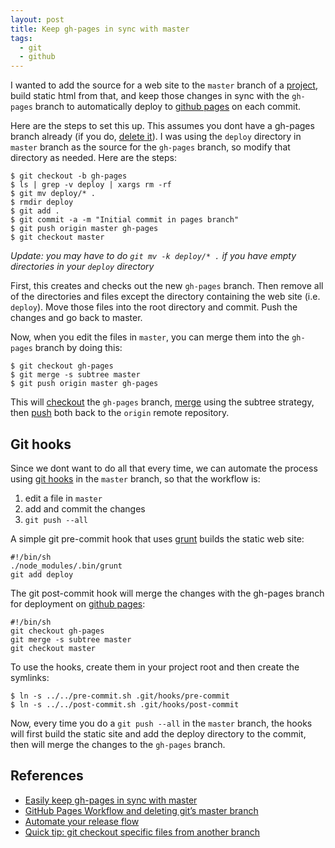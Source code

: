 ```yaml
---
layout: post
title: Keep gh-pages in sync with master
tags: 
  - git
  - github
---
```


I wanted to add the source for a web site to the `master` branch of a [project](http://ornl-visual-analytics.github.com/stucco-data/), build static html from that, and keep those changes in sync with the `gh-pages` branch to automatically deploy to [github pages](http://pages.github.com/) on each commit.

Here are the steps to set this up. This assumes you dont have a gh-pages branch already (if you do, [delete it](http://stackoverflow.com/questions/2003505/how-do-i-delete-a-git-branch-both-locally-and-in-github)). I was using the `deploy` directory in `master` branch as the source for the `gh-pages` branch, so modify that directory as needed. Here are the steps:

    $ git checkout -b gh-pages
    $ ls | grep -v deploy | xargs rm -rf
    $ git mv deploy/* .
    $ rmdir deploy
    $ git add .
    $ git commit -a -m "Initial commit in pages branch"
    $ git push origin master gh-pages
    $ git checkout master

*Update: you may have to do `git mv -k deploy/* .` if you have empty directories in your `deploy` directory*

First, this creates and checks out the new `gh-pages` branch. Then remove all of the directories and files except the directory containing the web site (i.e. `deploy`). Move those files into the root directory and commit. Push the changes and go back to master. 

Now, when you edit the files in `master`, you can merge them into the `gh-pages` branch by doing this:

    $ git checkout gh-pages
    $ git merge -s subtree master
    $ git push origin master gh-pages

This will [checkout](http://schacon.github.com/git/git-checkout.html) the `gh-pages` branch, [merge](http://schacon.github.com/git/git-merge.html) using the subtree strategy, then [push](http://schacon.github.com/git/git-push.html) both back to the `origin` remote repository.

## Git hooks

Since we dont want to do all that every time, we can automate the process using [git hooks](http://git-scm.com/book/en/Customizing-Git-Git-Hooks) in the `master` branch, so that the workflow is:

1. edit a file in `master`
2. add and commit the changes
3. `git push --all`

A simple git pre-commit hook that uses [grunt](http://gruntjs.com/) builds the static web site:

    #!/bin/sh
    ./node_modules/.bin/grunt
    git add deploy

The git post-commit hook will merge the changes with the gh-pages branch for deployment on [github pages](http://pages.github.com/):

    #!/bin/sh
    git checkout gh-pages
    git merge -s subtree master
    git checkout master

To use the hooks, create them in your project root and then create the symlinks:

    $ ln -s ../../pre-commit.sh .git/hooks/pre-commit
    $ ln -s ../../post-commit.sh .git/hooks/post-commit

Now, every time you do a `git push --all` in the `master` branch, the hooks will first build the static site and add the deploy directory to the commit, then will merge the changes to the `gh-pages` branch.


## References

* [Easily keep gh-pages in sync with master](http://lea.verou.me/2011/10/easily-keep-gh-pages-in-sync-with-master/)
* [GitHub Pages Workflow and deleting git’s master branch](http://oli.jp/2011/github-pages-workflow/)
* [Automate your release flow](http://rafeca.com/2012/01/17/automate-your-release-flow/)
* [Quick tip: git checkout specific files from another branch](http://nicolasgallagher.com/git-checkout-specific-files-from-another-branch/)